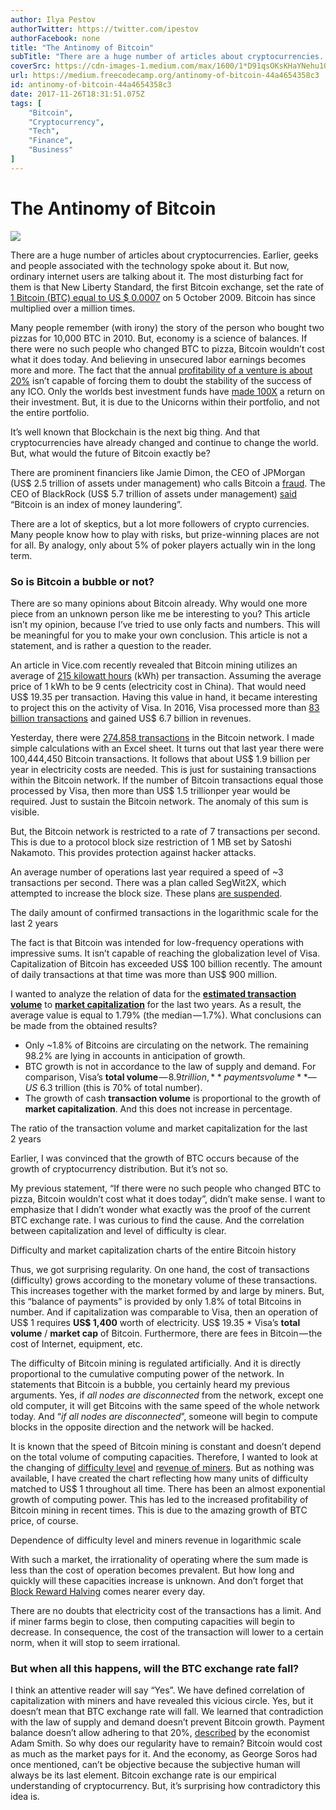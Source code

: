```yaml
---
author: Ilya Pestov
authorTwitter: https://twitter.com/ipestov
authorFacebook: none
title: "The Antinomy of Bitcoin"
subTitle: "There are a huge number of articles about cryptocurrencies. Earlier, geeks and people associated with the technology spoke about it. But ..."
coverSrc: https://cdn-images-1.medium.com/max/1600/1*D91qsOKsKHaYNehu1QDPDw.jpeg
url: https://medium.freecodecamp.org/antinomy-of-bitcoin-44a4654358c3
id: antinomy-of-bitcoin-44a4654358c3
date: 2017-11-26T18:31:51.075Z
tags: [
	"Bitcoin",
	"Cryptocurrency",
	"Tech",
	"Finance",
	"Business"
]
---
```

# The Antinomy of Bitcoin







![](https://cdn-images-1.medium.com/max/1600/1*D91qsOKsKHaYNehu1QDPDw.jpeg)








There are a huge number of articles about cryptocurrencies. Earlier, geeks and people associated with the technology spoke about it. But now, ordinary internet users are talking about it. The most disturbing fact for them is that New Liberty Standard, the first Bitcoin exchange, set the rate of [1 Bitcoin (BTC) equal to US $ 0.0007](http://newlibertystandard.wikifoundry.com/page/2009+Exchange+Rate) on 5 October 2009\. Bitcoin has since multiplied over a million times.

Many people remember (with irony) the story of the person who bought two pizzas for 10,000 BTC in 2010\. But, economy is a science of balances. If there were no such people who changed BTC to pizza, Bitcoin wouldn’t cost what it does today. And believing in unsecured labor earnings becomes more and more. The fact that the annual [profitability of a venture is about 20%](http://ben-evans.com/benedictevans/2016/4/28/winning-and-losing) isn’t capable of forcing them to doubt the stability of the success of any ICO. Only the worlds best investment funds have [made 100X](http://blog.venturepulse.org/issue-mar-26-startups-with-the-best-venture-investment-returns-of-all-time/) a return on their investment. But, it is due to the Unicorns within their portfolio, and not the entire portfolio.

It’s well known that Blockchain is the next big thing. And that cryptocurrencies have already changed and continue to change the world. But, what would the future of Bitcoin exactly be?

There are prominent financiers like Jamie Dimon, the CEO of JPMorgan (US$ 2.5 trillion of assets under management) who calls Bitcoin a [fraud](https://www.bloomberg.com/news/articles/2017-09-12/jpmorgan-s-ceo-says-he-d-fire-traders-who-bet-on-fraud-bitcoin). The CEO of BlackRock (US$ 5.7 trillion of assets under management) [said](https://cointelegraph.com/news/blackrock-ceo-larry-fink-bitcoin-for-money-launderers-only) “Bitcoin is an index of money laundering”.

There are a lot of skeptics, but a lot more followers of crypto currencies. Many people know how to play with risks, but prize-winning places are not for all. By analogy, only about 5% of poker players actually win in the long term.

### So is Bitcoin a bubble or not?

There are so many opinions about Bitcoin already. Why would one more piece from an unknown person like me be interesting to you? This article isn’t my opinion, because I’ve tried to use only facts and numbers. This will be meaningful for you to make your own conclusion. This article is not a statement, and is rather a question to the reader.

An article in Vice.com recently revealed that Bitcoin mining utilizes an average of [215 kilowatt hours](https://motherboard.vice.com/en_us/article/ywbbpm/bitcoin-mining-electricity-consumption-ethereum-energy-climate-change) (kWh) per transaction. Assuming the average price of 1 kWh to be 9 cents (electricity cost in China). That would need US$ 19.35 per transaction. Having this value in hand, it became interesting to project this on the activity of Visa. In 2016, Visa processed more than [83 billion transactions](http://investor.visa.com/news/news-details/2016/Visa-Inc-Reports-Strong-Fiscal-Fourth-Quarter-and-Full-Year-2016-Results/default.aspx) and gained US$ 6.7 billion in revenues.

Yesterday, there were [274,858 transactions](https://blockchain.info/ru/charts/n-transactions?timespan=1year) in the Bitcoin network. I made simple calculations with an Excel sheet. It turns out that last year there were 100,444,450 Bitcoin transactions. It follows that about US$ 1.9 billion per year in electricity costs are needed. This is just for sustaining transactions within the Bitcoin network. If the number of Bitcoin transactions equal those processed by Visa, then more than US$ 1.5 trillionper year would be required. Just to sustain the Bitcoin network. The anomaly of this sum is visible.

But, the Bitcoin network is restricted to a rate of 7 transactions per second. This is due to a protocol block size restriction of 1 MB set by Satoshi Nakamoto. This provides protection against hacker attacks.

An average number of operations last year required a speed of ~3 transactions per second. There was a plan called SegWit2X, which attempted to increase the block size. These plans [are suspended](https://www.coindesk.com/2x-called-off-bitcoin-hard-fork-suspended-lack-consensus/).












The daily amount of confirmed transactions in the logarithmic scale for the last 2 years



The fact is that Bitcoin was intended for low-frequency operations with impressive sums. It isn’t capable of reaching the globalization level of Visa. Capitalization of Bitcoin has exceeded US$ 100 billion recently. The amount of daily transactions at that time was more than US$ 900 million.

I wanted to analyze the relation of data for the [**estimated transaction volume**](https://blockchain.info/charts/estimated-transaction-volume-usd?timespan=2years) to [**market capitalization**](https://blockchain.info/charts/market-cap?timespan=2years) for the last two years. As a result, the average value is equal to 1.79% (the median — 1.7%). What conclusions can be made from the obtained results?

*   Only ~1.8% of Bitcoins are circulating on the network. The remaining 98.2% are lying in accounts in anticipation of growth.
*   BTC growth is not in accordance to the law of supply and demand. For comparison, Visa’s **total volume** — $8.9 trillion, **payments volume **— US$ 6.3 trillion (this is 70% of total number).
*   The growth of cash **transaction volume** is proportional to the growth of **market capitalization**. And this does not increase in percentage.












The ratio of the transaction volume and market capitalization for the last 2 years



Earlier, I was convinced that the growth of BTC occurs because of the growth of cryptocurrency distribution. But it’s not so.

My previous statement, “If there were no such people who changed BTC to pizza, Bitcoin wouldn’t cost what it does today”, didn’t make sense. I want to emphasize that I didn’t wonder what exactly was the proof of the current BTC exchange rate. I was curious to find the cause. And the correlation between capitalization and level of difficulty is clear.












Difficulty and market capitalization charts of the entire Bitcoin history



Thus, we got surprising regularity. On one hand, the cost of transactions (difficulty) grows according to the monetary volume of these transactions. This increases together with the market formed by and large by miners. But, this “balance of payments” is provided by only 1.8% of total Bitcoins in number. And if capitalization was comparable to Visa, then an operation of US$ 1 requires **US$ 1,400** worth of electricity. US$ 19.35 * Visa’s **total volume** / **market cap** of Bitcoin. Furthermore, there are fees in Bitcoin — the cost of Internet, equipment, etc.

The difficulty of Bitcoin mining is regulated artificially. And it is directly proportional to the cumulative computing power of the network. In statements that Bitcoin is a bubble, you certainly heard my previous arguments. Yes, if _all nodes are disconnected_ from the network, except one old computer, it will get Bitcoins with the same speed of the whole network today. And “_if all nodes are disconnected_”, someone will begin to compute blocks in the opposite direction and the network will be hacked.

It is known that the speed of Bitcoin mining is constant and doesn’t depend on the total volume of computing capacities. Therefore, I wanted to look at the changing of [difficulty level](https://blockchain.info/charts/difficulty?timespan=all&scale=1) and [revenue of miners](https://blockchain.info/charts/miners-revenue?timespan=all&scale=1). But as nothing was available, I have created the chart reflecting how many units of difficulty matched to US$ 1 throughout all time. There has been an almost exponential growth of computing power. This has led to the increased profitability of Bitcoin mining in recent times. This is due to the amazing growth of BTC price, of course.












Dependence of difficulty level and miners revenue in logarithmic scale



With such a market, the irrationality of operating where the sum made is less than the cost of operation becomes prevalent. But how long and quickly will these capacities increase is unknown. And don’t forget that [Block Reward Halving](http://www.bitcoinblockhalf.com/) comes nearer every day.

There are no doubts that electricity cost of the transactions has a limit. And if miner farms begin to close, then computing capacities will begin to decrease. In consequence, the cost of the transaction will lower to a certain norm, when it will stop to seem irrational.

### But when all this happens, will the BTC exchange rate fall?

I think an attentive reader will say “Yes”. We have defined correlation of capitalization with miners and have revealed this vicious circle. Yes, but it doesn’t mean that BTC exchange rate will fall. We learned that contradiction with the law of supply and demand doesn’t prevent Bitcoin growth. Payment balance doesn’t allow adhering to that 20%, [described](https://en.wikipedia.org/wiki/The_Wealth_of_Nations) by the economist Adam Smith. So why does our regularity have to remain? Bitcoin would cost as much as the market pays for it. And the economy, as George Soros had once mentioned, can’t be objective because the subjective human will always be its last element. Bitcoin exchange rate is our empirical understanding of cryptocurrency. But, it’s surprising how contradictory this idea is.








